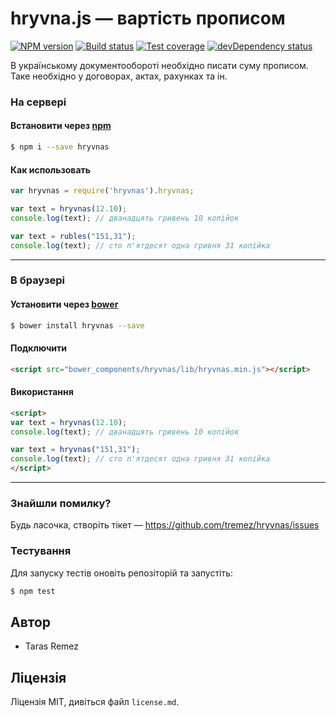 # hryvna.js — вартість прописом

[![NPM version][npm-image]][npm-url]
[![Build status][travis-image]][travis-url]
[![Test coverage][coveralls-image]][coveralls-url]
[![devDependency status][devdependency-image]][devdependency-url]

В українському документообороті необхідно писати суму прописом. Таке необхідно у договорах, актах, рахунках та ін.

### На сервері

#### Встановити через [npm](//npmjs.org)

```bash
$ npm i --save hryvnas
```

#### Как использовать

```js
var hryvnas = require('hryvnas').hryvnas;

var text = hryvnas(12.10);
console.log(text); // дванадцять гривень 10 копійок

var text = rubles("151,31");
console.log(text); // сто п'ятдесят одна гривня 31 копійка
```

----------------

### В браузері

#### Установити через [bower](http://bower.io)

```bash
$ bower install hryvnas --save
```

#### Подключити

```html
<script src="bower_components/hryvnas/lib/hryvnas.min.js"></script>
```

#### Використання

```html
<script>
var text = hryvnas(12.10);
console.log(text); // дванадцять гривень 10 копійок

var text = hryvnas("151,31");
console.log(text); // сто п'ятдесят одна гривня 31 копійка
</script>
```

----------------

### Знайшли помилку?

Будь ласочка, створіть тікет — https://github.com/tremez/hryvnas/issues

### Тестування

Для запуску тестів оновіть репозіторій та запустіть:

```bash
$ npm test
```

## Автор

* Taras Remez

## Ліцензія

Ліцензія MIT, дивіться файл `license.md`.

[npm-image]: https://img.shields.io/npm/v/hryvnas.svg?style=flat
[npm-url]: https://www.npmjs.com/package/hryvnas
[travis-image]: https://travis-ci.org/tremez/hryvnas.js.svg?branch=master
[travis-url]: https://travis-ci.org/tremez/hryvnas.js
[coveralls-image]: https://coveralls.io/repos/tremez/hryvnas.js/badge.svg?branch=master&service=github
[coveralls-url]: https://coveralls.io/github/tremez/hryvnas.js?branch=master
[devdependency-image]: https://img.shields.io/david/dev/tremez/hryvnas.js.svg?style=flat
[devdependency-url]: https://david-dm.org/tremez/hryvnas.js#info=devDependencies
